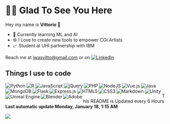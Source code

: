 <h1> 🙋‍♂️ Glad To See You Here </h1>
<p> Hey my name is <strong> Vittorio </strong> 👋<p>

- 🧠 Currently learning ML and AI 
- ⚙️ I Love to create new tools to empower CGI Artists
- 📈 Student at UHI partnership with IBM

Reach me at iwasvitto@gmail.com or on <a width="20" height="60" href="https://www.linkedin.com/in/vittorio-rivabella/">
<img alt="LinkedIn" src="https://img.shields.io/badge/linkedin%20-%230077B5.svg?&style=for-the-badge&logo=linkedin&logoColor=white"/>
</a>

## Things I use to code

<img alt="Python" align="left" src="https://img.shields.io/badge/python%20-%2314354C.svg?&style=for-the-badge&logo=python&logoColor=white"/>
<img alt="R" align="left" src="https://img.shields.io/badge/r-%23276DC3.svg?&style=for-the-badge&logo=r&logoColor=white"/>
<img alt="Java" src="https://img.shields.io/badge/java-%23ED8B00.svg?&style=for-the-badge&logo=java&logoColor=white"/>


<img alt="JavaScript" align="left" src="https://img.shields.io/badge/javascript%20-%23323330.svg?&style=for-the-badge&logo=javascript&logoColor=%23F7DF1E"/>
<img alt="jQuery" align="left" src="https://img.shields.io/badge/jquery%20-%230769AD.svg?&style=for-the-badge&logo=jquery&logoColor=white"/>

<img alt="PHP" align="left" src="https://img.shields.io/badge/php-%23777BB4.svg?&style=for-the-badge&logo=php&logoColor=white"/>
<img alt="NodeJS" align="left" src="https://img.shields.io/badge/node.js%20-%2343853D.svg?&style=for-the-badge&logo=node.js&logoColor=white">
<img alt="Vue.js" align="left" src="https://img.shields.io/badge/vuejs%20-%2335495e.svg?&style=for-the-badge&logo=vue.js&logoColor=%234FC08D"/>

<img alt="MongoDB" align="left" src ="https://img.shields.io/badge/MongoDB-%234ea94b.svg?&style=for-the-badge&logo=mongodb&logoColor=white"/>

<img alt="Flask" align="left" src="https://img.shields.io/badge/flask%20-%23000.svg?&style=for-the-badge&logo=flask&logoColor=white"/>
<img alt="Express.js" align="left" src="https://img.shields.io/badge/express.js%20-%23404d59.svg?&style=for-the-badge"/>

<img alt="HTML5" align="left" src="https://img.shields.io/badge/html5%20-%23E34F26.svg?&style=for-the-badge&logo=html5&logoColor=white"/>
<img alt="CSS3" align="left" src="https://img.shields.io/badge/css3%20-%231572B6.svg?&style=for-the-badge&logo=css3&logoColor=white"/>
<img alt="Markdown" align="left" src="https://img.shields.io/badge/markdown-%23000000.svg?&style=for-the-badge&logo=markdown&logoColor=white"/>

<img alt="Unity" align="left" src="https://img.shields.io/badge/unity%20-%23000000.svg?&style=for-the-badge&logo=unity&logoColor=white"/>
<img alt="Unreal Engine "align="left" src="https://img.shields.io/badge/unreal%20engine%20-%23313131.svg?&style=for-the-badge&logo=unreal%20engine&logoColor=white"/>
<img alt="Blender" align="left" src="https://img.shields.io/badge/blender%20-%23F5792A.svg?&style=for-the-badge&logo=blender&logoColor=white"/>
<img alt="Adobe" align="left" src="https://img.shields.io/badge/adobe%20-%23FF0000.svg?&style=for-the-badge&logo=adobe&logoColor=white"/>

<br>
<p >This README is Updated every 6 Hours <br>
<strong>Last automatic update Monday, January 18, 1:15 AM</strong></p>
<img src="https://img.shields.io/github/workflow/status/Eversmile12/Eversmile12/README%20build?logo=github">
